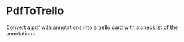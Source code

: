 # PdfToTrello
Convert a pdf with annotations into a trello card with a checklist of the annotations
